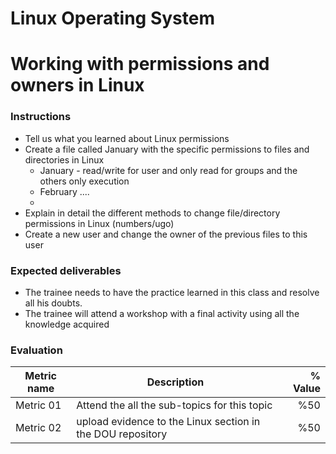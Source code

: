 # Linux Operating System
# Working with permissions and owners in Linux

### Instructions
- Tell us what you learned about Linux permissions
- Create a file called January with the  specific permissions to files and directories in Linux
  - January - read/write for user and only read for groups and the others only execution
  - February ....
  - 
- Explain in detail the different methods to change file/directory permissions in Linux (numbers/ugo)
- Create a new user and change the owner of the previous files to this user

### Expected deliverables
- The trainee needs to have the practice learned in this class and resolve all his doubts.
- The trainee will attend a workshop with a final activity using all the knowledge acquired



### Evaluation

| Metric name | Description | % Value |
| ----------- |-------------| -------:|
| Metric 01   | Attend the all the sub-topics for this topic | %50 |
| Metric 02   | upload evidence to the Linux section in the DOU repository | %50 |
